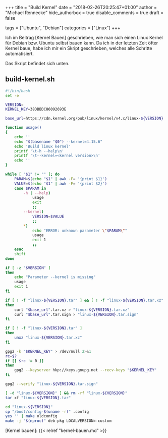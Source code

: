 +++
title = "Build Kernel"
date = "2018-02-26T20:25:47+01:00"
author = "Michael Rennecke"
hide_authorbox = true
disable_comments = true
draft = false

tags = ["Ubuntu", "Debian"]
categories = ["Linux"]
+++

Ich im Beitrag [Kernel Bauen] geschrieben, wie man sich einen Linux Kernel
für Debian bzw. Ubuntu selbst bauen kann. Da ich in der letzten Zeit öfter
Kernel baue, habe ich mir ein Skript geschrieben, welches alle Schritte
automatisiert.

Das Skript befindet sich unten.


## build-kernel.sh

```bash
#!/bin/bash
set -e

VERSION=
KERNEL_KEY=38DBBDC86092693E

base_url=https://cdn.kernel.org/pub/linux/kernel/v4.x/linux-${VERSION}

function usage()
{
    echo ''
    echo "$(basename "$0") --kernel=4.15.6"
    echo 'Build linux kernel'
    printf '\t-h --help\n'
    printf '\t--kernel=<kernel version>\n'
    echo ''
}

while [ "$1" != "" ]; do
    PARAM=$(echo "$1" | awk -F= '{print $1}')
    VALUE=$(echo "$1" | awk -F= '{print $2}')
    case $PARAM in
        -h | --help)
            usage
            exit
            ;;
        --kernel)
            VERSION=$VALUE
            ;;
        *)
            echo "ERROR: unknown parameter \"$PARAM\""
            usage
            exit 1
            ;;
    esac
    shift
done

if [ -z "$VERSION" ]
then
    echo "Parameter --kernel is missing"
    usage
    exit 1
fi

if [ ! -f "linux-${VERSION}.tar" ] && [ ! -f "linux-${VERSION}.tar.xz" ]
then
    curl "$base_url".tar.xz > "linux-${VERSION}.tar.xz"
    curl "$base_url".tar.sign > "linux-${VERSION}.tar.sign"
fi

if [ ! -f "linux-${VERSION}.tar" ]
then
    unxz "linux-${VERSION}.tar.xz"
fi

gpg2 -k "$KERNEL_KEY" > /dev/null 2>&1
rc=$?
if [[ $rc != 0 ]]
then
    gpg2 --keyserver hkp://keys.gnupg.net --recv-keys "$KERNEL_KEY"
fi

gpg2 --verify "linux-${VERSION}.tar.sign"

[ -d "linux-${VERSION}" ] && rm -rf "linux-${VERSION}"
tar xf "linux-${VERSION}.tar"

cd "linux-${VERSION}"
cp "/boot/config-$(uname -r)" .config
yes '' | make oldconfig
make -j "$(nproc)" deb-pkg LOCALVERSION=-custom
```

[Kernel bauen]: {{< relref "kernel-bauen.md" >}}
